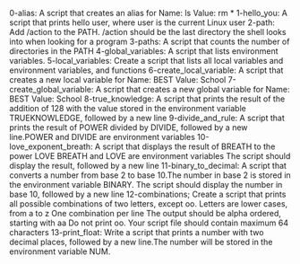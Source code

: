 0-alias: A script that creates an alias for Name: ls Value: rm *
1-hello_you: A script that prints hello user, where user is the current Linux user
2-path: Add /action to the PATH. /action should be the last directory the shell looks into when looking for a program
3-paths: A script that counts the number of directories in the PATH
4-global_variables: A script that lists environment variables.
5-local_variables: Create a script that lists all local variables and environment variables, and functions
6-create_local_variable: A script that creates a new local variable for Name: BEST Value: School
7-create_global_variable: A script that creates a new global variable for Name: BEST Value: School
8-true_knowledge: A script that prints the result of the addition of 128 with the value stored in the environment variable TRUEKNOWLEDGE, followed by a new line
9-divide_and_rule: A script that prints the result of POWER divided by DIVIDE, followed by a new line.POWER and DIVIDE are environment variables
10-love_exponent_breath: A  script that displays the result of BREATH to the power LOVE BREATH and LOVE are environment variables The script should display the result, followed by a new line
11-binary_to_decimal: A script that converts a number from base 2 to base 10.The number in base 2 is stored in the environment variable BINARY. The script should display the number in base 10, followed by a new line
12-combinations; Create a script that prints all possible combinations of two letters, except oo. Letters are lower cases, from a to z One combination per line The output should be alpha ordered, starting with aa Do not print oo. Your script file should contain maximum 64 characters
13-print_float: Write a script that prints a number with two decimal places, followed by a new line.The number will be stored in the environment variable NUM.







